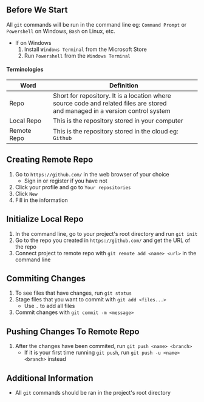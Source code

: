 ## Before We Start

All `git` commands will be run in the command line eg: `Command Prompt` or `Powershell` on Windows, `Bash` on Linux, etc. 
- If on Windows
	1. Install `Windows Terminal` from the Microsoft Store
	2. Run `Powershell` from the `Windows Terminal`

#### Terminologies

| Word | Definition |
| --- | --- |
| Repo | Short for repository. It is a location where <br> source code and related files are stored <br> and managed in a version control system |
| Local Repo | This is the repository stored in your computer |
| Remote Repo | This is the repository stored in the cloud eg: `Github` |

## Creating Remote Repo

1. Go to `https://github.com/` in the web browser of your choice
	- Sign in or register if you have not
2. Click your profile and go to `Your repositories`
3. Click `New`
4. Fill in the information

## Initialize Local Repo

1. In the command line, go to your project's root directory and run `git init`
2. Go to the repo you created in `https://github.com/` and get the URL of the repo
3. Connect project to remote repo with `git remote add <name> <url>` in the command line

## Commiting Changes

1. To see files that have changes, run `git status`
2. Stage files that you want to commit with `git add <files...>`
	- Use `.` to add all files
3. Commit changes with `git commit -m <message>`

## Pushing Changes To Remote Repo

1. After the changes have been commited, run `git push <name> <branch>`
	- If it is your first time running `git push`, run `git push -u <name> <branch>` instead

## Additional Information

- All `git` commands should be ran in the project's root directory